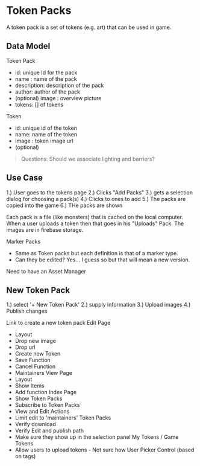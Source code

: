 # Token Packs

A token pack is a set of tokens (e.g. art) that can be used in game.

## Data Model

Token Pack
- id: unique Id for the pack
- name : name of the pack
- description: description of the pack
- author: author of the pack
- (optional) image : overview picture
- tokens: [] of tokens

Token
- id: unique id of the token
- name: name of the token
- image : token image url 
- (optional) 

>Questions: Should we associate lighting and barriers? 

## Use Case

1.) User goes to the tokens page
2.) Clicks "Add Packs"
3.) gets a selection dialog for choosing a pack(s)
4.) Clicks to ones to add
5.) The packs are copied into the game 
6.) THe packs are shown

Each pack is a file (like monsters) that is cached on the local computer. When a user uploads a token then that goes in his "Uploads" Pack. The images are in firebase storage. 

Marker Packs
- Same as Token packs but each definition is that of a marker type. 
- Can they be edited? Yes... I guess so but that will mean a new version. 

Need to have an Asset Manager

## New Token Pack
1.) select '+ New Token Pack'
2.) supply information
3.) Upload images
4.) Publish changes


Link to create a new token pack
Edit Page
- Layout
- Drop new image
- Drop url
- Create new Token
- Save Function
- Cancel Function
- Maintainers
View Page
- Layout
- Show Items
- Add function
Index Page
- Show Token Packs
- Subscribe to Token Packs
- View and Edit Actions
- Limit edit to 'maintainers'
Token Packs
- Verify download
- Verify Edit and publish path
- Make sure they show up in the selection panel
My Tokens / Game Tokens
- Allow users to upload tokens - Not sure how
User Picker Control (based on tags)